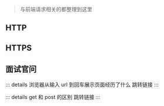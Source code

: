 > 与前端请求相关的都整理到这里

## HTTP

## HTTPS

## 面试官问

::: details 浏览器从输入 url 到回车展示页面经历了什么
跳转链接
:::

::: details get 和 post 的区别
跳转链接
:::

